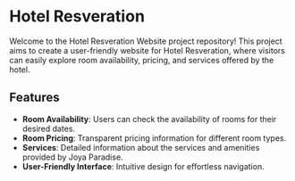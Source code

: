 # Hotel Resveration

Welcome to the Hotel Resveration Website project repository! This project aims to create a user-friendly website for Hotel Resveration, where visitors can easily explore room availability, pricing, and services offered by the hotel.

## Features
- **Room Availability**: Users can check the availability of rooms for their desired dates.
- **Room Pricing**: Transparent pricing information for different room types.
- **Services**: Detailed information about the services and amenities provided by Joya Paradise.
- **User-Friendly Interface**: Intuitive design for effortless navigation.
